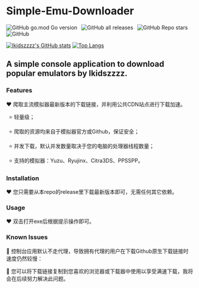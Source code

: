 # Simple-Emu-Downloader

![GitHub go.mod Go version](https://img.shields.io/github/go-mod/go-version/lkidszzzz/Simple-Emu-Downloader?style=flat)&ensp;
![GitHub all releases](https://img.shields.io/github/downloads/lkidszzzz/Simple-Emu-Downloader/total?style=flat)&ensp;
![GitHub Repo stars](https://img.shields.io/github/stars/lkidszzzz/Simple-Emu-Downloader?style=flat)&ensp;
![GitHub](https://img.shields.io/github/license/lkidszzzz/Simple-Emu-Downloader?style=flat)

[![lkidszzzz's GitHub stats](https://github-readme-stats.vercel.app/api?username=lkidszzzz&show_icons=true&theme=dracula)](https://github.com/anuraghazra/github-readme-stats)
[![Top Langs](https://github-readme-stats.vercel.app/api/top-langs/?username=lkidszzzz&show_icons=true&theme=dracula)](https://github.com/anuraghazra/github-readme-stats)

## A simple console application to download popular emulators by lkidszzzz.

### Features

❤ 爬取主流模拟器最新版本的下载链接，并利用公共CDN站点进行下载加速。

&ensp;⭐ 轻量级；

&ensp;⭐ 爬取的资源均来自于模拟器官方或Github，保证安全；

&ensp;⭐ 并发下载，默认并发数量取决于您的电脑的处理器线程数量；

&ensp;⭐ 支持的模拟器：Yuzu、Ryujinx、Citra3DS、PPSSPP。

### Installation

❤ 您只需要从本repo的release里下载最新版本即可，无需任何其它依赖。

### Usage

❤ 双击打开exe后根据提示操作即可。

### Known Issues

🤯 控制台应用默认不走代理，导致拥有代理的用户在下载Github原生下载链接时速度仍然较慢：

🤯 您可以将下载链接复制到您喜欢的浏览器或下载器中使用以享受满速下载，我将会在后续努力解决此问题。
